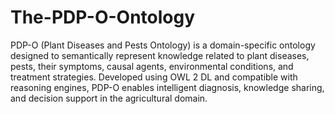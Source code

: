 # The-PDP-O-Ontology
PDP-O (Plant Diseases and Pests Ontology) is a domain-specific ontology designed to semantically represent knowledge related to plant diseases, pests, their symptoms, causal agents, environmental conditions, and treatment strategies. Developed using OWL 2 DL and compatible with reasoning engines, PDP-O enables intelligent diagnosis, knowledge sharing, and decision support in the agricultural domain.
